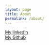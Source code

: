 ```yaml
---
layout: page
title: About
permalink: /about/
---
```


[My linkedin](https://www.linkedin.com/in/pazron/)  
[My Github](https://github.com/RonP3)
